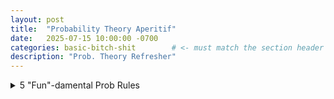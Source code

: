 ```yaml
---
layout: post
title:  "Probability Theory Aperitif"
date:   2025-07-15 10:00:00 -0700
categories: basic-bitch-shit        # <- must match the section header
description: "Prob. Theory Refresher"
---
```

<html lang="en">
  <head>
    <meta charset="utf-8">
    <title>{{ page.title }}</title>
  </head>
  <body>
    <!----- Front of the flashcard –-->
    <div class="flashcard">
    <details>
      <summary>5 "Fun"-damental Prob Rules</summary>
      <!----- Back of the flashcard –-->
      <div class="back">
        <h3>Probability of a Union</h3>
        <p>\(P(A \cup B) = P(A) + P(B) - P(A \cap B)\)<br>
        \(= P(A) + P(B)\) if \(A \cap B = \varnothing\)</p>
        <h3>Probability of a Joint (Product Rule)</h3>
        <p>\(p_{X,Y}(x,y) = p_{X\mid Y}(x\mid y)\,p_Y(y)\)</p>
        <h3>Marginalization (Total Probability)</h3>
        <p>\(p_X(x) = \int_{\mathbb R} p_{X\mid Y}(x\mid y)\,p_Y(y)\,dy\)</p>
        <h3>Chain Rule for Densities</h3>
        <p>\(p(x_{1:D}) = p(x_1)\,p(x_2\mid x_1)\,p(x_3\mid x_{1:2})\dots p(x_D\mid x_{1:D-1})\)</p>
        <h3>Conditional Probability</h3>
        <p>\(p_{X\mid Y}(x\mid y) = \dfrac{p_{X,Y}(x,y)}{p_Y(y)}\), \(p_Y(y)>0\)</p>
      </div>
    </details>
    </div>
  </body>
</html>

